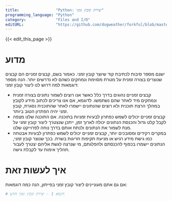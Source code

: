 ```yaml
---
title:                "Python: יצירת קובץ זמני"
programming_language: "Python"
category:             "Files and I/O"
editURL:              "https://github.com/dogweather/forkful/blob/master/content/he/python/creating-a-temporary-file.md"
---
```


{{< edit_this_page >}}

# מדוע

ישנם מספר סיבות לכתיבת קוד שיוצר קובץ זמני. כאמור בשם, קבצים זמניים הם קבצים שנוצרים בצורה זמנית על מטרת מסוימת ונמחקים כשהם לא נדרשים יותר. הנה מספר דוגמאות למה דרוש לנו ליצור קובץ זמני:

- קבצים זמניים נהוגים בדרך כלל כאשר אנו רוצים לשמור נתונים בצורה זמנית ונמחקים מיד לאחר שהם נשתמשו. לדוגמא, אם אנו צריכים לכתוב מידע לקובץ במהלך הרצת תוכנית ולא רוצים שהנתונים יישמרו לאחר שהתוכנית נסגרת, קובץ זמני יהיה הפתרון הטוב ביותר.
- קבצים זמניים יכולים לשמש כפתרון לבעיות זמניות בתוכנה. אם התוכנה שלנו מצפה לקבל קלט גדול והכנסת הנתונים יכולה לארוך זמן, ייתכן שנצטרך ליצור קובץ זמני על מנת לשמור את הנתונים ולנתח אותם בדרך נוחה לפרוייקט שלנו.
- במקרים רקידים ומסובכים יותר, קבצים זמניים יכולים לשמש כפתרון לבעיות אבטחה כמו גישת מידע רגיש או מניעת תקיפות חריגות בשרת. בכך שנוצר קובץ זמני, הנתונים יישמרו בכפוף להכנסתם ולהפלגתם, מי שנרצה לגשת אליהם יצטרך לעבור תהליך אימות עד לקבלת גישה.

# איך לעשות זאת

אם גם אתם מעוניינים ליצור קובץ זמני בפייתון, הנה כמה דוגמאות:

```python
# דוגמא 1 - יצירת קובץ זמני חדש
